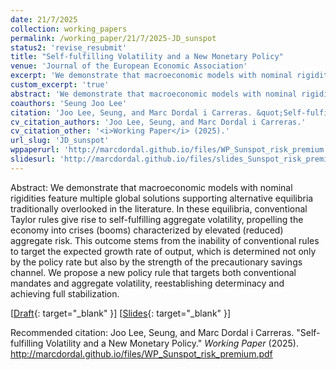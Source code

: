 ```yaml
---
date: 21/7/2025
collection: working_papers
permalink: /working_paper/21/7/2025-JD_sunspot
status2: 'revise_resubmit'
title: "Self-fulfilling Volatility and a New Monetary Policy"
venue: 'Journal of the European Economic Association'
excerpt: 'We demonstrate that macroeconomic models with nominal rigidities feature multiple global solutions supporting alternative equilibria traditionally overlooked in the literature. In these equilibria, conventional Taylor rules give rise to self-fulfilling aggregate volatility, propelling the economy into crises (booms) characterized by elevated (reduced) aggregate risk. This outcome stems from the inability of conventional rules to target the expected growth rate of output, which is determined not only by the policy rate but also by the strength of the precautionary savings channel. We propose a new policy rule that targets both conventional mandates and aggregate volatility, reestablishing determinacy and achieving full stabilization.'
custom_excerpt: 'true'
abstract: 'We demonstrate that macroeconomic models with nominal rigidities feature multiple global solutions supporting alternative equilibria traditionally overlooked in the literature. In these equilibria, conventional Taylor rules give rise to self-fulfilling aggregate volatility, propelling the economy into crises (booms) characterized by elevated (reduced) aggregate risk. This outcome stems from the inability of conventional rules to target the expected growth rate of output, which is determined not only by the policy rate but also by the strength of the precautionary savings channel. We propose a new policy rule that targets both conventional mandates and aggregate volatility, reestablishing determinacy and achieving full stabilization.'
coauthors: 'Seung Joo Lee'
citation: 'Joo Lee, Seung, and Marc Dordal i Carreras. &quot;Self-fulfilling Volatility and a New Monetary Policy.&quot;  <i>Working Paper</i> (2025).'
cv_citation_authors: 'Joo Lee, Seung, and Marc Dordal i Carreras.'
cv_citation_other: '<i>Working Paper</i> (2025).'
url_slug: 'JD_sunspot'
wppaperurl: 'http://marcdordal.github.io/files/WP_Sunspot_risk_premium.pdf'
slidesurl: 'http://marcdordal.github.io/files/slides_Sunspot_risk_premium.pdf'
---
```

Abstract: We demonstrate that macroeconomic models with nominal rigidities feature multiple global solutions supporting alternative equilibria traditionally overlooked in the literature. In these equilibria, conventional Taylor rules give rise to self-fulfilling aggregate volatility, propelling the economy into crises (booms) characterized by elevated (reduced) aggregate risk. This outcome stems from the inability of conventional rules to target the expected growth rate of output, which is determined not only by the policy rate but also by the strength of the precautionary savings channel. We propose a new policy rule that targets both conventional mandates and aggregate volatility, reestablishing determinacy and achieving full stabilization.

[[Draft](http://marcdordal.github.io/files/WP_Sunspot_risk_premium.pdf){: target="_blank" }] [[Slides](http://marcdordal.github.io/files/slides_Sunspot_risk_premium.pdf){: target="_blank" }] 

Recommended citation: Joo Lee, Seung, and Marc Dordal i Carreras. "Self-fulfilling Volatility and a New Monetary Policy."  <i>Working Paper</i> (2025). http://marcdordal.github.io/files/WP_Sunspot_risk_premium.pdf